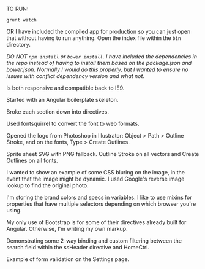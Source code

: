 TO RUN:

`grunt watch`

OR I have included the compiled app for production so you can just open that without having to run anything. Open the index file within the `bin` directory.

*DO NOT `npm install` or `bower install`. I have included the dependencies in the repo instead of having to install them based on the package.json and bower.json. Normally I would do this properly, but I wanted to ensure no issues with conflict dependency version and what not.*


Is both responsive and compatible back to IE9.

Started with an Angular boilerplate skeleton.

Broke each section down into directives.

Used fontsquirrel to convert the font to web formats.

Opened the logo from Photoshop in Illustrator: Object > Path > Outline Stroke, and on the fonts, Type > Create Outlines.

Sprite sheet SVG with PNG fallback. Outline Stroke on all vectors and Create Outlines on all fonts.

I wanted to show an example of some CSS bluring on the image, in the event that the image might be dynamic. I used Google's reverse image lookup to find the original photo.

I'm storing the brand colors and specs in variables. I like to use mixins for properties that have multiple selectors depending on which browser you're using.

My only use of Bootstrap is for some of their directives already built for Angular. Otherwise, I'm writing my own markup.

Demonstrating some 2-way binding and custom filtering between the search field within the ssHeader directive and HomeCtrl.

Example of form validation on the Settings page.
